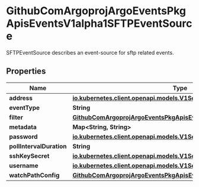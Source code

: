 

# GithubComArgoprojArgoEventsPkgApisEventsV1alpha1SFTPEventSource

SFTPEventSource describes an event-source for sftp related events.

## Properties

Name | Type | Description | Notes
------------ | ------------- | ------------- | -------------
**address** | [**io.kubernetes.client.openapi.models.V1SecretKeySelector**](io.kubernetes.client.openapi.models.V1SecretKeySelector.md) |  |  [optional]
**eventType** | **String** |  |  [optional]
**filter** | [**GithubComArgoprojArgoEventsPkgApisEventsV1alpha1EventSourceFilter**](GithubComArgoprojArgoEventsPkgApisEventsV1alpha1EventSourceFilter.md) |  |  [optional]
**metadata** | **Map&lt;String, String&gt;** |  |  [optional]
**password** | [**io.kubernetes.client.openapi.models.V1SecretKeySelector**](io.kubernetes.client.openapi.models.V1SecretKeySelector.md) |  |  [optional]
**pollIntervalDuration** | **String** |  |  [optional]
**sshKeySecret** | [**io.kubernetes.client.openapi.models.V1SecretKeySelector**](io.kubernetes.client.openapi.models.V1SecretKeySelector.md) |  |  [optional]
**username** | [**io.kubernetes.client.openapi.models.V1SecretKeySelector**](io.kubernetes.client.openapi.models.V1SecretKeySelector.md) |  |  [optional]
**watchPathConfig** | [**GithubComArgoprojArgoEventsPkgApisEventsV1alpha1WatchPathConfig**](GithubComArgoprojArgoEventsPkgApisEventsV1alpha1WatchPathConfig.md) |  |  [optional]



